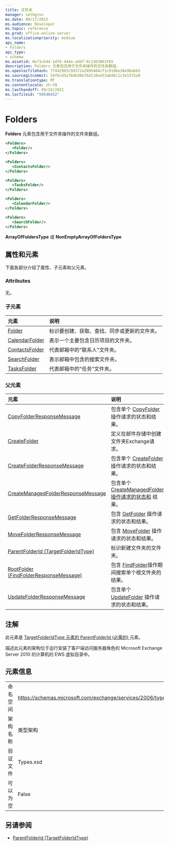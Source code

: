 ```yaml
---
title: 文件夹
manager: sethgros
ms.date: 09/17/2015
ms.audience: Developer
ms.topic: reference
ms.prod: office-online-server
ms.localizationpriority: medium
api_name:
- Folders
api_type:
- schema
ms.assetid: 8e71cb44-1df6-444a-add7-0c1363863f65
description: Folders 元素包含用于文件夹操作的文件夹数组。
ms.openlocfilehash: 77442965c9d372a2895404cf1c919be38e98abb5
ms.sourcegitcommit: 54f6cd5a704b36b76d110ee53a6d6c1c3e15f5a9
ms.translationtype: MT
ms.contentlocale: zh-CN
ms.lasthandoff: 09/24/2021
ms.locfileid: "59546432"
---
```

# <a name="folders"></a>Folders

**Folders** 元素包含用于文件夹操作的文件夹数组。 
  
```xml
<Folders>
   <Folder/>
</Folders>
```

```xml
<Folders>
   <ContactsFolder/> 
</Folders>
```

```xml
<Folders>
   <TasksFolder/>
</Folders>
```

```xml
<Folders>
   <CalendarFolder/>
</Folders>
```

```xml
<Folders>
   <SearchFolder/> 
</Folders>
```

**ArrayOfFoldersType** 或 **NonEmptyArrayOfFoldersType**

## <a name="attributes-and-elements"></a>属性和元素

下面各部分介绍了属性、子元素和父元素。
  
### <a name="attributes"></a>Attributes

无。
  
### <a name="child-elements"></a>子元素

|**元素**|**说明**|
|:-----|:-----|
|[Folder](folder.md) <br/> |标识要创建、获取、查找、同步或更新的文件夹。  <br/> |
|[CalendarFolder](calendarfolder.md) <br/> |表示一个主要包含日历项目的文件夹。  <br/> |
|[ContactsFolder](contactsfolder.md) <br/> |代表邮箱中的"联系人"文件夹。  <br/> |
|[SearchFolder](searchfolder.md) <br/> |表示邮箱中包含的搜索文件夹。  <br/> |
|[TasksFolder](tasksfolder.md) <br/> |代表邮箱中的"任务"文件夹。  <br/> |
   
### <a name="parent-elements"></a>父元素

|**元素**|**说明**|
|:-----|:-----|
|[CopyFolderResponseMessage](copyfolderresponsemessage.md) <br/> |包含单个 [CopyFolder](copyfolder-operation.md) 操作请求的状态和结果。  <br/> |
|[CreateFolder](createfolder.md) <br/> |定义在邮件存储中创建文件夹Exchange请求。  <br/> |
|[CreateFolderResponseMessage](createfolderresponsemessage.md) <br/> |包含单个 [CreateFolder](createfolder-operation.md) 操作请求的状态和结果。  <br/> |
|[CreateManagedFolderResponseMessage](createmanagedfolderresponsemessage.md) <br/> |包含单个 [CreateManagedFolder 操作请求的状态和](createmanagedfolder-operation.md) 结果。  <br/> |
|[GetFolderResponseMessage](getfolderresponsemessage.md) <br/> |包含 [GetFolder](getfolder-operation.md) 操作请求的状态和结果。  <br/> |
|[MoveFolderResponseMessage](movefolderresponsemessage.md) <br/> |包含 [MoveFolder](movefolder-operation.md) 操作请求的状态和结果。  <br/> |
|[ParentFolderId (TargetFolderIdType)](parentfolderid-targetfolderidtype.md) <br/> |标识新建文件夹的文件夹。  <br/> |
|[RootFolder (FindFolderResponseMessage)](rootfolder-findfolderresponsemessage.md) <br/> |包含 [FindFolder](findfolder-operation.md)操作期间搜索单个根文件夹的结果。  <br/> |
|[UpdateFolderResponseMessage](updatefolderresponsemessage.md) <br/> |包含单个 [UpdateFolder](updatefolder-operation.md) 操作请求的状态和结果。  <br/> |
   
## <a name="remarks"></a>注解

此元素是 [TargetFolderIdType 元素的 ParentFolderId (必需的) ](parentfolderid-targetfolderidtype.md) 元素。 
  
描述此元素的架构位于运行安装了客户端访问服务器角色的 Microsoft Exchange Server 2010 的计算机的 EWS 虚拟目录中。
  
## <a name="element-information"></a>元素信息

|||
|:-----|:-----|
|命名空间  <br/> |https://schemas.microsoft.com/exchange/services/2006/types  <br/> |
|架构名称  <br/> |类型架构  <br/> |
|验证文件  <br/> |Types.xsd  <br/> |
|可以为空  <br/> |False  <br/> |
   
## <a name="see-also"></a>另请参阅

- [ParentFolderId (TargetFolderIdType)](parentfolderid-targetfolderidtype.md)

